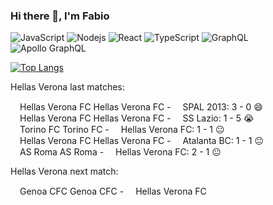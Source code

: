 ### Hi there 👋, I'm Fabio 

![JavaScript](https://img.shields.io/badge/-JavaScript-black?style=flat-square&logo=javascript)
![Nodejs](https://img.shields.io/badge/-Nodejs-black?style=flat-square&logo=Node.js)
![React](https://img.shields.io/badge/-React-black?style=flat-square&logo=react)
![TypeScript](https://img.shields.io/badge/-TypeScript-007ACC?style=flat-square&logo=typescript)
![GraphQL](https://img.shields.io/badge/-GraphQL-E10098?style=flat-square&logo=graphql)
![Apollo GraphQL](https://img.shields.io/badge/-Apollo%20GraphQL-311C87?style=flat-square&logo=apollo-graphql)


[![Top Langs](https://github-readme-stats.vercel.app/api/top-langs/?username=correttojs&layout=compact)](https://github.com/anuraghazra/github-readme-stats)


Hellas Verona last matches:

<span><img src="http://upload.wikimedia.org/wikipedia/de/a/a2/Hellas_Verona_1903_FC.svg" height="15px" />Hellas Verona FC</span> Hellas Verona FC - <span><img src="https://upload.wikimedia.org/wikipedia/de/e/e7/SPAL_Ferrara.svg" height="15px" />SPAL 2013</span>: 3 - 0 😄 <br/><span><img src="http://upload.wikimedia.org/wikipedia/de/a/a2/Hellas_Verona_1903_FC.svg" height="15px" />Hellas Verona FC</span> Hellas Verona FC - <span><img src="https://upload.wikimedia.org/wikipedia/de/4/47/Lazio_Rom.svg" height="15px" />SS Lazio</span>: 1 - 5 😭 <br/><span><img src="http://upload.wikimedia.org/wikipedia/de/2/2e/Torino_FC_Logo.svg" height="15px" />Torino FC</span> Torino FC - <span><img src="http://upload.wikimedia.org/wikipedia/de/a/a2/Hellas_Verona_1903_FC.svg" height="15px" />Hellas Verona FC</span>: 1 - 1 😐 <br/><span><img src="http://upload.wikimedia.org/wikipedia/de/a/a2/Hellas_Verona_1903_FC.svg" height="15px" />Hellas Verona FC</span> Hellas Verona FC - <span><img src="http://upload.wikimedia.org/wikipedia/de/2/28/Atalanta_BC.svg" height="15px" />Atalanta BC</span>: 1 - 1 😐 <br/><span><img src="https://upload.wikimedia.org/wikipedia/de/0/0e/AS_Roma_Logo_2017.svg" height="15px" />AS Roma</span> AS Roma - <span><img src="http://upload.wikimedia.org/wikipedia/de/a/a2/Hellas_Verona_1903_FC.svg" height="15px" />Hellas Verona FC</span>: 2 - 1 😐 <br/>

Hellas Verona next match:

<span><img src="http://upload.wikimedia.org/wikipedia/de/7/76/Genoa_CFC.svg" height="15px" />Genoa CFC</span> Genoa CFC - <span><img src="http://upload.wikimedia.org/wikipedia/de/a/a2/Hellas_Verona_1903_FC.svg" height="15px" />Hellas Verona FC</span> <br/>